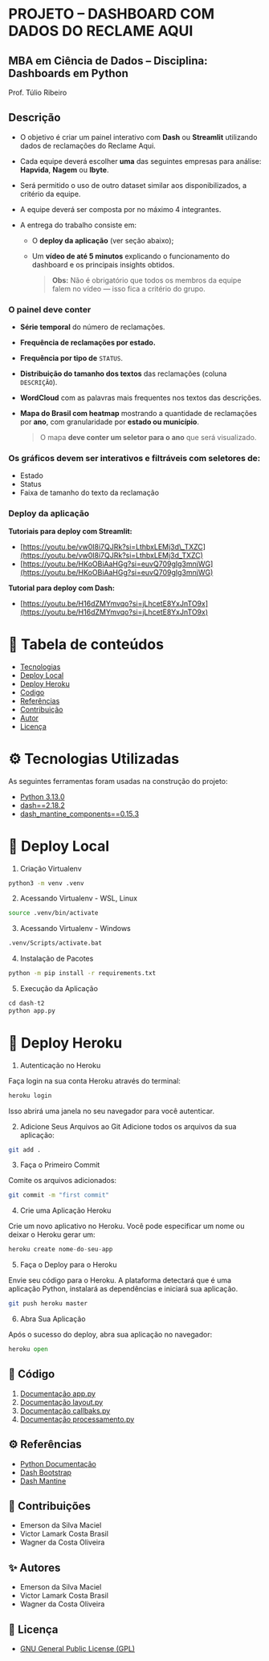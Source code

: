 PROJETO – DASHBOARD COM DADOS DO RECLAME AQUI
===

MBA em Ciência de Dados – Disciplina: Dashboards em Python
---
Prof. Túlio Ribeiro


**Descrição**
---

* O objetivo é criar um painel interativo com **Dash** ou **Streamlit** utilizando dados de reclamações do Reclame Aqui.
* Cada equipe deverá escolher **uma** das seguintes empresas para análise: **Hapvida**, **Nagem** ou **Ibyte**.
* Será permitido o uso de outro dataset similar aos disponibilizados, a critério da equipe.
* A equipe deverá ser composta por no máximo 4 integrantes.
* A entrega do trabalho consiste em:

  * O **deploy da aplicação** (ver seção abaixo);
  * Um **vídeo de até 5 minutos** explicando o funcionamento do dashboard e os principais insights obtidos.

    > **Obs:** Não é obrigatório que todos os membros da equipe falem no vídeo — isso fica a critério do grupo.

### **O painel deve conter**

* **Série temporal** do número de reclamações.
* **Frequência de reclamações por estado.**
* **Frequência por tipo de** `STATUS`.
* **Distribuição do tamanho dos textos** das reclamações (coluna `DESCRIÇÃO`).
* **WordCloud** com as palavras mais frequentes nos textos das descrições.
* **Mapa do Brasil com heatmap** mostrando a quantidade de reclamações por **ano**, com granularidade por **estado ou município**.

  > O mapa **deve conter um seletor para o ano** que será visualizado.

### **Os gráficos devem ser interativos e filtráveis com seletores de:**

* Estado
* Status
* Faixa de tamanho do texto da reclamação

### **Deploy da aplicação**

**Tutoriais para deploy com Streamlit:**

* [https://youtu.be/vw0I8i7QJRk?si=LthbxLEMj3d\_TXZC](https://youtu.be/vw0I8i7QJRk?si=LthbxLEMj3d_TXZC)
* [https://youtu.be/HKoOBiAaHGg?si=euvQ709gIg3mnjWG](https://youtu.be/HKoOBiAaHGg?si=euvQ709gIg3mnjWG)

**Tutorial para deploy com Dash:**

* [https://youtu.be/H16dZMYmvqo?si=jLhcetE8YxJnTO9x](https://youtu.be/H16dZMYmvqo?si=jLhcetE8YxJnTO9x)



📌 Tabela de conteúdos
===
<!--ts-->   
   * [Tecnologias](#🛠-tecnologias-utilizadas)
   * [Deploy Local](#deploy-local)
   * [Deploy Heroku](#deploy-heroku)
   * [Codigo](#código)     
   * [Referências](#referências)
   * [Contribuição](#contribuição)
   * [Autor](#autor)
   * [Licença](#licença)
<!--te-->

⚙️ Tecnologias Utilizadas
===
As seguintes ferramentas foram usadas na construção do projeto:

- [Python 3.13.0](https://docs.python.org/pt-br/3/)
- [dash==2.18.2](https://dash.plotly.com/)
- [dash_mantine_components==0.15.3](https://www.dash-mantine-components.com/)

🏃 Deploy Local
===

1. Criação Virtualenv


~~~bash
python3 -m venv .venv
~~~


2. Acessando Virtualenv - WSL, Linux



~~~bash
source .venv/bin/activate
~~~


3. Acessando Virtualenv - Windows


~~~bash
.venv/Scripts/activate.bat
~~~


4. Instalação de Pacotes


~~~bash
python -m pip install -r requirements.txt
~~~

5. Execução da Aplicação


~~~python
cd dash-t2
python app.py
~~~

🏃 Deploy Heroku
===

1. Autenticação no Heroku

Faça login na sua conta Heroku através do terminal:

~~~python
heroku login
~~~
Isso abrirá uma janela no seu navegador para você autenticar.

2. Adicione Seus Arquivos ao Git
Adicione todos os arquivos da sua aplicação:

~~~bash
git add .
~~~

3. Faça o Primeiro Commit

Comite os arquivos adicionados:

~~~bash
git commit -m "first commit"
~~~

4. Crie uma Aplicação Heroku

Crie um novo aplicativo no Heroku. Você pode especificar um nome ou deixar o Heroku gerar um:

~~~python
heroku create nome-do-seu-app
~~~

5. Faça o Deploy para o Heroku

Envie seu código para o Heroku. A plataforma detectará que é uma aplicação Python, instalará as dependências e iniciará sua aplicação.

~~~bash
git push heroku master
~~~
6. Abra Sua Aplicação

Após o sucesso do deploy, abra sua aplicação no navegador:

~~~python
heroku open
~~~

🚀 Código
---

1. [Documentação app.py](https://github.com/WagnerCOliveira/dashboards-python-dash/blob/main/docs/app.md)
2. [Documentação layout.py](https://github.com/WagnerCOliveira/dashboards-python-dash/blob/main/docs/layout.md)
3. [Documentação callbaks.py](https://github.com/WagnerCOliveira/dashboards-python-dash/blob/main/docs/callbacks.md)
4. [Documentação processamento.py](https://github.com/WagnerCOliveira/dashboards-python-dash/blob/main/docs/processamento.md)


⚙️ Referências
---

- [Python Documentação](https://docs.python.org/pt-br/3/)
- [Dash Bootstrap](https://dash.plotly.com/)
- [Dash Mantine](https://www.dash-mantine-components.com/)


🤝 Contribuições
---

- Emerson da Silva Maciel
- Victor Lamark Costa Brasil
- Wagner da Costa Oliveira

✨ Autores
---

- Emerson da Silva Maciel
- Victor Lamark Costa Brasil
- Wagner da Costa Oliveira

📄 Licença
---

- [GNU General Public License (GPL)](https://www.gnu.org/licenses/gpl-3.0.html)
